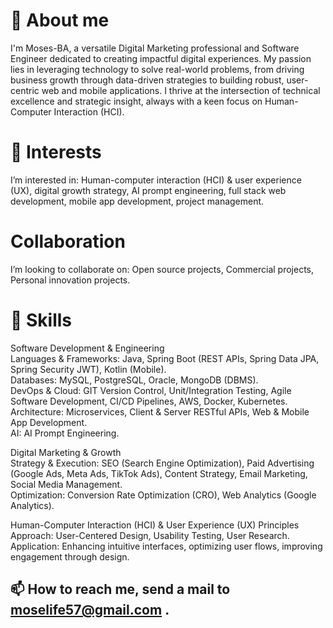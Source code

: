 # 👋 About me
I'm Moses-BA, a versatile Digital Marketing professional and Software Engineer dedicated to creating impactful digital experiences. My passion lies in leveraging technology to solve real-world problems, from driving business growth through data-driven strategies to building robust, user-centric web and mobile applications. I thrive at the intersection of technical excellence and strategic insight, always with a keen focus on Human-Computer Interaction (HCI).

# 👀 Interests
  I’m interested in:
      Human-computer interaction (HCI) & user experience (UX),
      digital growth strategy,
      AI prompt engineering,
      full stack web development,
      mobile app development,
      project management.

# Collaboration
 I’m looking to collaborate on:
      Open source projects,
      Commercial projects,
      Personal innovation projects.

# 🎯 Skills
  Software Development & Engineering <br>
    Languages & Frameworks: Java, Spring Boot (REST APIs, Spring Data JPA, Spring Security JWT), Kotlin (Mobile). <br>
    Databases: MySQL, PostgreSQL, Oracle, MongoDB (DBMS). <br>
    DevOps & Cloud: GIT Version Control, Unit/Integration Testing, Agile Software Development, CI/CD Pipelines, AWS, Docker, Kubernetes. <br>
    Architecture: Microservices, Client & Server RESTful APIs, Web & Mobile App Development. <br>
    AI: AI Prompt Engineering. <br>
  
  Digital Marketing & Growth <br>
    Strategy & Execution: SEO (Search Engine Optimization), Paid Advertising (Google Ads, Meta Ads, TikTok Ads), Content Strategy, Email Marketing, Social Media Management. <br>
    Optimization: Conversion Rate Optimization (CRO), Web Analytics (Google Analytics). <br>

  Human-Computer Interaction (HCI) & User Experience (UX) Principles
    Approach: User-Centered Design, Usability Testing, User Research. <br>
    Application: Enhancing intuitive interfaces, optimizing user flows, improving engagement through design. <br>

## 📫 How to reach me, send a mail to moselife57@gmail.com .

<!---
Moses-BA/Moses-BA is a ✨ special ✨ repository because its `README.md` (this file) appears on your GitHub profile.
You can click the Preview link to take a look at your changes.
--->
